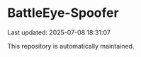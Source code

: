 # BattleEye-Spoofer

Last updated: 2025-07-08 18:31:07

This repository is automatically maintained.
